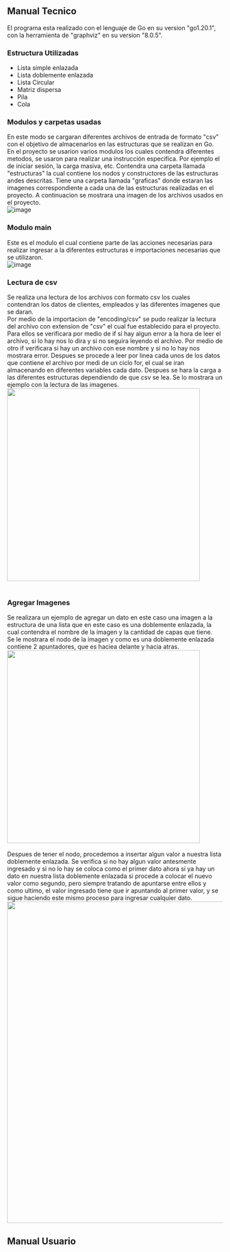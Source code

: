 ## Manual Tecnico
El programa esta realizado con el lenguaje de Go en su version "go1.20.1", con la herramienta de "graphviz" en su version "8.0.5".

### Estructura Utilizadas 
* Lista simple enlazada
* Lista doblemente enlazada
* Lista Circular
* Matriz dispersa
* Pila
* Cola

### Modulos y carpetas usadas
En este modo se cargaran diferentes archivos de entrada de formato "csv" con el objetivo de almacenarlos en las estructuras que se realizan en Go.
<br>
En el proyecto se usarion varios modulos los cuales contendra diferentes metodos, se usaron para realizar una instrucción especifica. Por ejemplo el de iniciar sesión, la carga masiva, etc. Contendra una carpeta llamada "estructuras" la cual contiene los nodos y constructores de las estructuras andes descritas. Tiene una carpeta llamada "graficas" donde estaran las imagenes correspondiente a cada una de las estructuras realizadas en el proyecto.
A continuacion se mostrara una imagen de los archivos usados en el proyecto.
<br>
![image](https://github.com/jdfuentes12/EDD_VJ1S2023_PY_202001228/assets/88565998/26ca72d1-7ffb-4fa7-90c2-dd26f1f74b49)
<br>
### Modulo main
Este es el modulo el cual contiene parte de las acciones necesarias para realizar ingresar a la diferentes estructuras e importaciones necesarias que se utilizaron.
<br>
![image](https://github.com/jdfuentes12/EDD_VJ1S2023_PY_202001228/assets/88565998/e61e8643-5632-42df-968e-6886044fe723)
<br>
### Lectura de csv
Se realiza una lectura de los archivos con formato csv los cuales contendran los datos de clientes, empleados y las diferentes imagenes que se daran. 
<br>
Por medio de la importacion de "encoding/csv" se pudo realizar la lectura del archivo con extension de "csv" el cual fue establecido para el proyecto. Para ellos se verificara por medio de if si hay algun error a la hora de leer el archivo, si lo hay nos lo dira y si no seguira leyendo el archivo. Por medio de otro if verificara si hay un archivo con ese nombre y si no lo hay nos mostrara error. Despues se procede a leer por linea cada unos de los datos que contiene el archivo por medi de un ciclo for, el cual se iran almacenando en diferentes variables cada dato. Despues se hara la carga a las diferentes estructuras dependiendo de que csv se lea. Se lo mostrara un ejemplo con la lectura de las imagenes.
<br>
<img align='center' src="https://github.com/jdfuentes12/EDD_VJ1S2023_PY_202001228/assets/88565998/8227229b-5ec7-4ba7-8450-c0655c2ba574" width="450"><br>
<br>

### Agregar Imagenes
Se realizara un ejemplo de agregar un dato en este caso una imagen a la estructura de una lista que en este caso es una doblemente enlazada, la cual contendra el  nombre de la imagen y la cantidad de capas que tiene. 
<br>
Se le mostrara el nodo de la imagen y como es una doblemente enlazada contiene 2 apuntadores, que es haciea delante y hacia atras.
<br>
<img align='center' src="https://github.com/jdfuentes12/EDD_VJ1S2023_PY_202001228/assets/88565998/ff2a0dc6-a622-4ace-9c9d-4c8b3942dabc" width="450"><br>
<br>
Despues de tener el nodo, procedemos a insertar algun valor a nuestra lista doblemente enlazada. Se verifica si no hay algun valor antesmente ingresado y si no lo hay se coloca como el primer dato ahora si ya hay un dato en nuestra lista doblemente enlazada si procede a colocar el nuevo valor como segundo, pero siempre tratando de apuntarse entre ellos y como ultimo, el valor ingresado tiene que ir apuntando al primer valor, y se sigue haciendo este mismo proceso para ingresar cualquier dato.
<br>
<img align='center' src="https://github.com/jdfuentes12/EDD_VJ1S2023_PY_202001228/assets/88565998/6b74d27f-7399-4266-8560-2d75d334e5e2" width="750"><br>


## Manual Usuario
